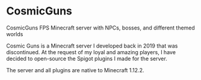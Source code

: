# CosmicGuns
CosmicGuns FPS Minecraft server with NPCs, bosses, and different themed worlds

Cosmic Guns is a Minecraft server I developed back in 2019 that was discontinued. At the request of my loyal and amazing players, I have decided to open-source the Spigot plugins I made for the server.

The server and all plugins are native to Minecraft 1.12.2.
